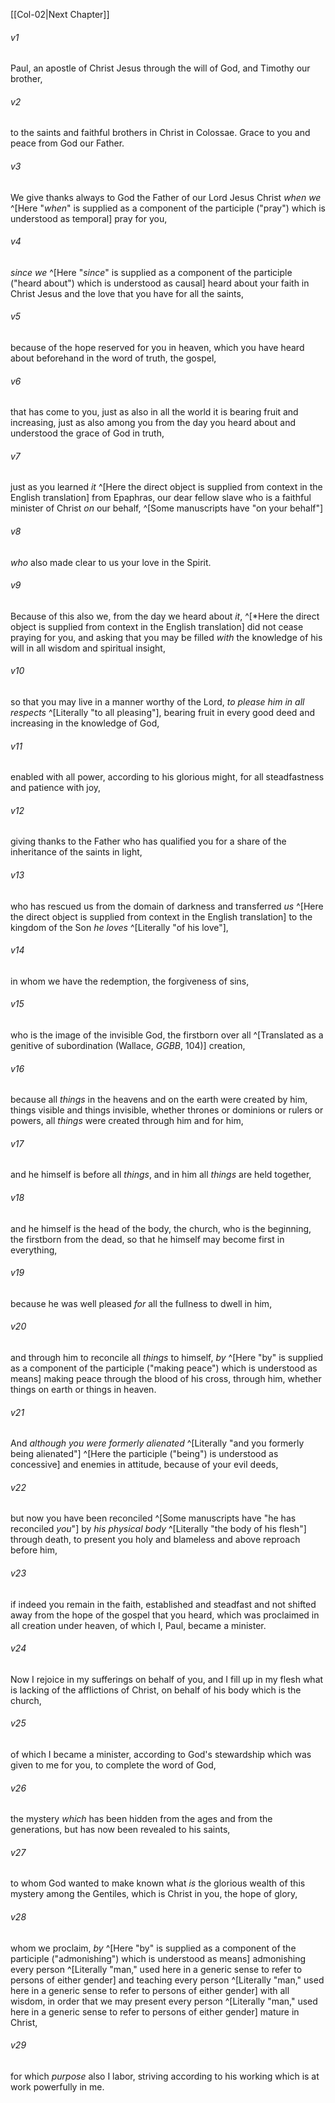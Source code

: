 ﻿---
aliases:
  - Colossians 1
---

[[Col-02|Next Chapter]]

###### v1
Paul, an apostle of Christ Jesus through the will of God, and Timothy our brother,

###### v2
to the saints and faithful brothers in Christ in Colossae. Grace to you and peace from God our Father.

###### v3
We give thanks always to God the Father of our Lord Jesus Christ _when we_ ^[Here "_when_" is supplied as a component of the participle ("pray") which is understood as temporal] pray for you,

###### v4
_since we_ ^[Here "_since_" is supplied as a component of the participle ("heard about") which is understood as causal] heard about your faith in Christ Jesus and the love that you have for all the saints,

###### v5
because of the hope reserved for you in heaven, which you have heard about beforehand in the word of truth, the gospel,

###### v6
that has come to you, just as also in all the world it is bearing fruit and increasing, just as also among you from the day you heard about and understood the grace of God in truth,

###### v7
just as you learned _it_ ^[Here the direct object is supplied from context in the English translation] from Epaphras, our dear fellow slave who is a faithful minister of Christ _on_ our behalf, ^[Some manuscripts have "on your behalf"]

###### v8
_who_ also made clear to us your love in the Spirit.

###### v9
Because of this also we, from the day we heard about _it_, ^[*Here the direct object is supplied from context in the English translation] did not cease praying for you, and asking that you may be filled _with_ the knowledge of his will in all wisdom and spiritual insight,

###### v10
so that you may live in a manner worthy of the Lord, _to please _him_ in all respects_ ^[Literally "to all pleasing"], bearing fruit in every good deed and increasing in the knowledge of God,

###### v11
enabled with all power, according to his glorious might, for all steadfastness and patience with joy,

###### v12
giving thanks to the Father who has qualified you for a share of the inheritance of the saints in light,

###### v13
who has rescued us from the domain of darkness and transferred _us_ ^[Here the direct object is supplied from context in the English translation] to the kingdom of the Son _he loves_ ^[Literally "of his love"],

###### v14
in whom we have the redemption, the forgiveness of sins,

###### v15
who is the image of the invisible God, the firstborn over all ^[Translated as a genitive of subordination (Wallace, _GGBB_, 104)] creation,

###### v16
because all _things_ in the heavens and on the earth were created by him, things visible and things invisible, whether thrones or dominions or rulers or powers, all _things_ were created through him and for him,

###### v17
and he himself is before all _things_, and in him all _things_ are held together,

###### v18
and he himself is the head of the body, the church, who is the beginning, the firstborn from the dead, so that he himself may become first in everything,

###### v19
because he was well pleased _for_ all the fullness to dwell in him,

###### v20
and through him to reconcile all _things_ to himself, _by_ ^[Here "by" is supplied as a component of the participle ("making peace") which is understood as means] making peace through the blood of his cross, through him, whether things on earth or things in heaven.

###### v21
And _although you were formerly alienated_ ^[Literally "and you formerly being alienated"] ^[Here the participle ("being") is understood as concessive] and enemies in attitude, because of your evil deeds,

###### v22
but now you have been reconciled ^[Some manuscripts have "he has reconciled _you_"] by _his physical body_ ^[Literally "the body of his flesh"] through death, to present you holy and blameless and above reproach before him,

###### v23
if indeed you remain in the faith, established and steadfast and not shifted away from the hope of the gospel that you heard, which was proclaimed in all creation under heaven, of which I, Paul, became a minister.

###### v24
Now I rejoice in my sufferings on behalf of you, and I fill up in my flesh what is lacking of the afflictions of Christ, on behalf of his body which is the church,

###### v25
of which I became a minister, according to God's stewardship which was given to me for you, to complete the word of God,

###### v26
the mystery _which_ has been hidden from the ages and from the generations, but has now been revealed to his saints,

###### v27
to whom God wanted to make known what _is_ the glorious wealth of this mystery among the Gentiles, which is Christ in you, the hope of glory,

###### v28
whom we proclaim, _by_ ^[Here "by" is supplied as a component of the participle ("admonishing") which is understood as means] admonishing every person ^[Literally "man," used here in a generic sense to refer to persons of either gender] and teaching every person ^[Literally "man," used here in a generic sense to refer to persons of either gender] with all wisdom, in order that we may present every person ^[Literally "man," used here in a generic sense to refer to persons of either gender] mature in Christ,

###### v29
for which _purpose_ also I labor, striving according to his working which is at work powerfully in me.
